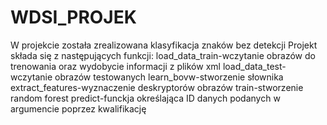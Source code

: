 # WDSI_PROJEK
W projekcie została zrealizowana klasyfikacja znaków bez detekcji
Projekt składa się z następujących funkcji:
load_data_train-wczytanie obrazów do trenowania oraz wydobycie informacji z plików xml
load_data_test-wczytanie obrazów testowanych
learn_bovw-stworzenie słownika
extract_features-wyznaczenie deskryptorów obrazów
train-stworzenie random forest
predict-funckja określająca ID danych podanych w argumencie poprzez kwalifikację
